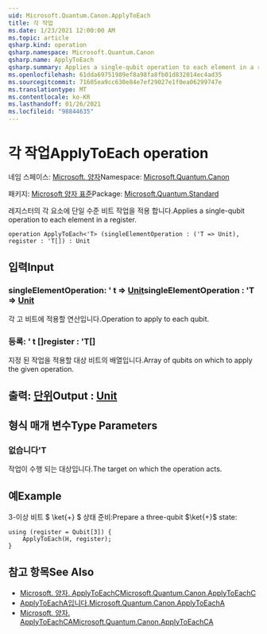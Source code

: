 ```yaml
---
uid: Microsoft.Quantum.Canon.ApplyToEach
title: 각 작업
ms.date: 1/23/2021 12:00:00 AM
ms.topic: article
qsharp.kind: operation
qsharp.namespace: Microsoft.Quantum.Canon
qsharp.name: ApplyToEach
qsharp.summary: Applies a single-qubit operation to each element in a register.
ms.openlocfilehash: 61dda69751989ef8a98fa8fb01d832014ec4ad35
ms.sourcegitcommit: 71605ea9cc630e84e7ef29027e1f0ea06299747e
ms.translationtype: MT
ms.contentlocale: ko-KR
ms.lasthandoff: 01/26/2021
ms.locfileid: "98844635"
---
```

# <a name="applytoeach-operation"></a><span data-ttu-id="51c3d-102">각 작업</span><span class="sxs-lookup"><span data-stu-id="51c3d-102">ApplyToEach operation</span></span>

<span data-ttu-id="51c3d-103">네임 스페이스: [Microsoft. 양자](xref:Microsoft.Quantum.Canon)</span><span class="sxs-lookup"><span data-stu-id="51c3d-103">Namespace: [Microsoft.Quantum.Canon](xref:Microsoft.Quantum.Canon)</span></span>

<span data-ttu-id="51c3d-104">패키지: [Microsoft 양자 표준](https://nuget.org/packages/Microsoft.Quantum.Standard)</span><span class="sxs-lookup"><span data-stu-id="51c3d-104">Package: [Microsoft.Quantum.Standard](https://nuget.org/packages/Microsoft.Quantum.Standard)</span></span>


<span data-ttu-id="51c3d-105">레지스터의 각 요소에 단일 수준 비트 작업을 적용 합니다.</span><span class="sxs-lookup"><span data-stu-id="51c3d-105">Applies a single-qubit operation to each element in a register.</span></span>

```qsharp
operation ApplyToEach<'T> (singleElementOperation : ('T => Unit), register : 'T[]) : Unit
```


## <a name="input"></a><span data-ttu-id="51c3d-106">입력</span><span class="sxs-lookup"><span data-stu-id="51c3d-106">Input</span></span>

### <a name="singleelementoperation--t--unit"></a><span data-ttu-id="51c3d-107">singleElementOperation: ' t => [Unit](xref:microsoft.quantum.lang-ref.unit)</span><span class="sxs-lookup"><span data-stu-id="51c3d-107">singleElementOperation : 'T => [Unit](xref:microsoft.quantum.lang-ref.unit)</span></span> 

<span data-ttu-id="51c3d-108">각 고 비트에 적용할 연산입니다.</span><span class="sxs-lookup"><span data-stu-id="51c3d-108">Operation to apply to each qubit.</span></span>


### <a name="register--t"></a><span data-ttu-id="51c3d-109">등록: ' t []</span><span class="sxs-lookup"><span data-stu-id="51c3d-109">register : 'T[]</span></span>

<span data-ttu-id="51c3d-110">지정 된 작업을 적용할 대상 비트의 배열입니다.</span><span class="sxs-lookup"><span data-stu-id="51c3d-110">Array of qubits on which to apply the given operation.</span></span>



## <a name="output--unit"></a><span data-ttu-id="51c3d-111">출력: [단위](xref:microsoft.quantum.lang-ref.unit)</span><span class="sxs-lookup"><span data-stu-id="51c3d-111">Output : [Unit](xref:microsoft.quantum.lang-ref.unit)</span></span>



## <a name="type-parameters"></a><span data-ttu-id="51c3d-112">형식 매개 변수</span><span class="sxs-lookup"><span data-stu-id="51c3d-112">Type Parameters</span></span>

### <a name="t"></a><span data-ttu-id="51c3d-113">없습니다</span><span class="sxs-lookup"><span data-stu-id="51c3d-113">'T</span></span>

<span data-ttu-id="51c3d-114">작업이 수행 되는 대상입니다.</span><span class="sxs-lookup"><span data-stu-id="51c3d-114">The target on which the operation acts.</span></span>

## <a name="example"></a><span data-ttu-id="51c3d-115">예</span><span class="sxs-lookup"><span data-stu-id="51c3d-115">Example</span></span>

<span data-ttu-id="51c3d-116">3-이상 비트 $ \ket{+} $ 상태 준비:</span><span class="sxs-lookup"><span data-stu-id="51c3d-116">Prepare a three-qubit $\ket{+}$ state:</span></span>

```qsharp
using (register = Qubit[3]) {
    ApplyToEach(H, register);
}
```

## <a name="see-also"></a><span data-ttu-id="51c3d-117">참고 항목</span><span class="sxs-lookup"><span data-stu-id="51c3d-117">See Also</span></span>

- [<span data-ttu-id="51c3d-118">Microsoft. 양자. ApplyToEachC</span><span class="sxs-lookup"><span data-stu-id="51c3d-118">Microsoft.Quantum.Canon.ApplyToEachC</span></span>](xref:Microsoft.Quantum.Canon.ApplyToEachC)
- [<span data-ttu-id="51c3d-119">ApplyToEachA입니다.</span><span class="sxs-lookup"><span data-stu-id="51c3d-119">Microsoft.Quantum.Canon.ApplyToEachA</span></span>](xref:Microsoft.Quantum.Canon.ApplyToEachA)
- [<span data-ttu-id="51c3d-120">Microsoft. 양자. ApplyToEachCA</span><span class="sxs-lookup"><span data-stu-id="51c3d-120">Microsoft.Quantum.Canon.ApplyToEachCA</span></span>](xref:Microsoft.Quantum.Canon.ApplyToEachCA)